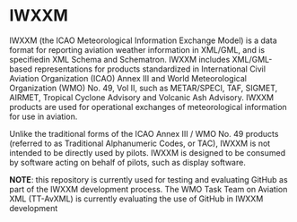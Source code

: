 # IWXXM
IWXXM (the ICAO Meteorological Information Exchange Model) is a data format for reporting aviation weather information
in XML/GML, and is specifiedin XML Schema and Schematron. IWXXM includes XML/GML-based representations for products
standardized in International Civil Aviation Organization (ICAO) Annex III and World Meteorological Organization (WMO)
No. 49, Vol II, such as METAR/SPECI, TAF, SIGMET, AIRMET, Tropical Cyclone Advisory and Volcanic Ash Advisory. IWXXM
products are used for operational exchanges of meteorological information for use in aviation.

Unlike the traditional forms of the ICAO Annex III / WMO No. 49 products (referred to as Traditional Alphanumeric Codes,
or TAC), IWXXM is not intended to be directly used by pilots. IWXXM is designed to be consumed by software acting on
behalf of pilots, such as display software.

**NOTE**: this repository is currently used for testing and evaluating GitHub as part of the IWXXM development process.  The
 WMO Task Team on Aviation XML (TT-AvXML) is currently evaluating the use of GitHub in IWXXM development